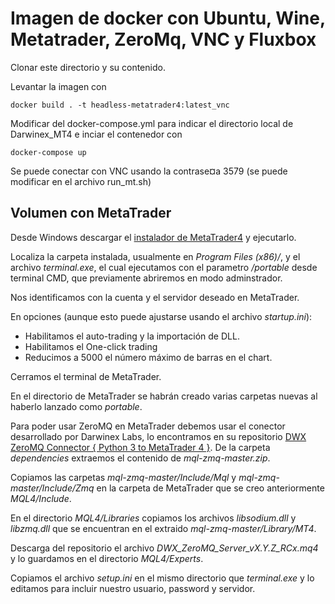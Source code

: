 # Imagen de docker con Ubuntu, Wine, Metatrader, ZeroMq, VNC y Fluxbox


Clonar este directorio y su contenido.

Levantar la imagen con 

`docker build . -t headless-metatrader4:latest_vnc`

Modificar del docker-compose.yml para indicar el directorio
 local de Darwinex_MT4 e inciar el contenedor con
 
 `docker-compose up`
 
 Se puede conectar con VNC usando la contrase¤a 3579  (se puede modificar en 
 el archivo run_mt.sh)
 
 ## Volumen con MetaTrader
 
 Desde Windows descargar el [instalador de MetaTrader4](https://download.mql5.com/cdn/web/metaquotes.software.corp/mt4/mt4setup.exe) y ejecutarlo. 
 
 Localiza la carpeta instalada, usualmente en *Program Files (x86)/*, y el archivo *terminal.exe*, el cual ejecutamos con el parametro */portable* desde terminal CMD, que previamente abriremos en modo adminstrador.
 
 Nos identificamos con la cuenta y el servidor deseado en MetaTrader.
 
 En opciones (aunque esto puede ajustarse usando el archivo *startup.ini*):
 
  - Habilitamos el auto-trading y la importación de DLL.
  - Habilitamos el One-click trading
  - Reducimos a 5000 el número máximo de barras en el chart.
 
 Cerramos el terminal de MetaTrader.
 
 En el directorio de MetaTrader se habrán creado varias carpetas nuevas al haberlo lanzado como *portable*. 

 Para poder usar ZeroMQ en MetaTrader debemos usar el conector desarrollado por Darwinex Labs, lo encontramos en su repositorio
[DWX ZeroMQ Connector { Python 3 to MetaTrader 4 }](https://github.com/darwinex/dwx-zeromq-connector). De la carpeta *dependencies* extraemos el contenido de *mql-zmq-master.zip*.

Copiamos las carpetas *mql-zmq-master/Include/Mql* y *mql-zmq-master/Include/Zmq* en la carpeta de MetaTrader que se creo anteriormente *MQL4/Include*.

 En el directorio *MQL4/Libraries*  copiamos los archivos *libsodium.dll* y *libzmq.dll* que se encuentran en el extraido *mql-zmq-master/Library/MT4*.
 
 Descarga del repositorio el archivo *DWX_ZeroMQ_Server_vX.Y.Z_RCx.mq4* y lo guardamos en el directorio *MQL4/Experts*.
  
  
  
  
  
  
  Copiamos el archivo *setup.ini* en el mismo directorio que *terminal.exe* y lo editamos para incluir nuestro usuario, password y servidor.
  
  
  
  
